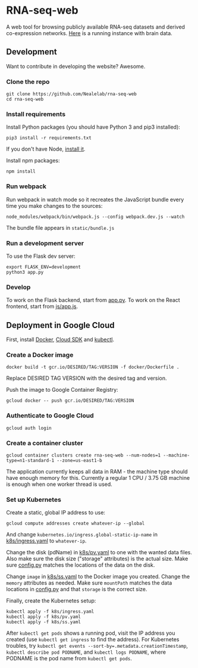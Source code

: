 # RNA-seq-web

A web tool for browsing publicly available RNA-seq datasets and derived co-expression networks.
[Here](http://35.190.17.251) is a running instance with brain data.

## Development

Want to contribute in developing the website? Awesome.

### Clone the repo

```
git clone https://github.com/Nealelab/rna-seq-web
cd rna-seq-web
```

### Install requirements

Install Python packages (you should have Python 3 and pip3 installed):  
```
pip3 install -r requirements.txt
```

If you don't have Node, [install it](https://nodejs.org/en/download/).

Install npm packages:  
```
npm install
```

### Run webpack

Run webpack in watch mode so it recreates the JavaScript bundle every time you make changes to the sources:  
```
node_modules/webpack/bin/webpack.js --config webpack.dev.js --watch
```
The bundle file appears in `static/bundle.js`

### Run a development server

To use the Flask dev server:  
```
export FLASK_ENV=development
python3 app.py
```

### Develop

To work on the Flask backend, start from [app.py](app.py).
To work on the React frontend, start from [js/app.js](js/app.js).

## Deployment in Google Cloud

First, install [Docker](https://docs.docker.com/install/), [Cloud SDK](https://cloud.google.com/sdk/downloads) and [kubectl](https://kubernetes.io/docs/tasks/tools/install-kubectl/).

### Create a Docker image

```
docker build -t gcr.io/DESIRED/TAG:VERSION -f docker/Dockerfile .
```
Replace DESIRED TAG VERSION with the desired tag and version.

Push the image to Google Container Registry:  
```
gcloud docker -- push gcr.io/DESIRED/TAG:VERSION
```

### Authenticate to Google Cloud

```
gcloud auth login
```

### Create a container cluster

```
gcloud container clusters create rna-seq-web --num-nodes=1 --machine-type=n1-standard-1 --zone=us-east1-b
```

The application currently keeps all data in RAM - the machine type should have enough memory for this.
Currently a regular 1 CPU / 3.75 GB machine is enough when one worker thread is used.

### Set up Kubernetes

Create a static, global IP address to use:  
```
gcloud compute addresses create whatever-ip --global
```
And change `kubernetes.io/ingress.global-static-ip-name` in [k8s/ingress.yaml](k8s/ingress.yaml) to `whatever-ip`.

Change the disk (pdName) in [k8s/pv.yaml](k8s/pv.yaml) to one with the wanted data files.
Also make sure the disk size ("storage" attributes) is the actual size.
Make sure [config.py](config.py) matches the locations of the data on the disk.

Change `image` in [k8s/ss.yaml](k8s/ss.yaml) to the Docker image you created.
Change the `memory` attributes as needed.
Make sure `mountPath` matches the data locations in [config.py](config.py) and that `storage` is the correct size.

Finally, create the Kubernetes setup:  

```
kubectl apply -f k8s/ingress.yaml  
kubectl apply -f k8s/pv.yaml  
kubectl apply -f k8s/ss.yaml
```

After `kubectl get pods` shows a running pod, visit the IP address you created (use `kubectl get ingress` to find the address).
For Kubernetes troubles, try `kubectl get events --sort-by=.metadata.creationTimestamp`, `kubectl describe pod PODNAME`, and `kubectl logs PODNAME`, where PODNAME is the pod name from `kubectl get pods`.
